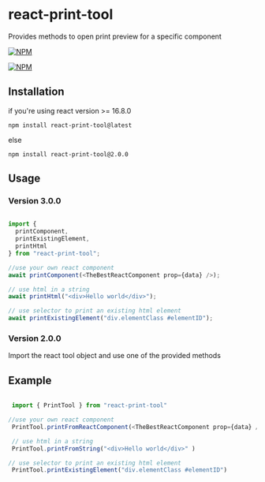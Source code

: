 # react-print-tool

Provides methods to open print preview for a specific component

[![NPM](https://nodei.co/npm/react-print-tool.png?downloads=true&downloadRank=true&stars=true)](https://nodei.co/npm/react-print-tool/)

[![NPM](https://nodei.co/npm-dl/react-print-tool.png)](https://nodei.co/npm/react-print-tool/)
## Installation

if you're using react version >= 16.8.0

```
npm install react-print-tool@latest
```

else

```
npm install react-print-tool@2.0.0
```

## Usage

### Version 3.0.0


```Typescript

import {
  printComponent,
  printExistingElement,
  printHtml
} from "react-print-tool";

//use your own react component
await printComponent(<TheBestReactComponent prop={data} />);

// use html in a string
await printHtml("<div>Hello world</div>");

// use selector to print an existing html element
await printExistingElement("div.elementClass #elementID");

```

### Version 2.0.0

Import the react tool object and use one of the provided methods

## Example

```Typescript

 import { PrintTool } from "react-print-tool"

//use your own react component
 PrintTool.printFromReactComponent(<TheBestReactComponent prop={data} /> )

 // use html in a string
 PrintTool.printFromString("<div>Hello world</div>" )

// use selector to print an existing html element
 PrintTool.printExistingElement("div.elementClass #elementID")

```
